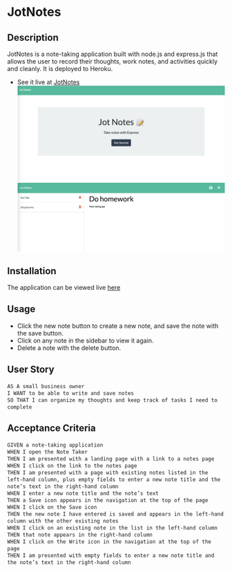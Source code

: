 # JotNotes

## Description
JotNotes is a note-taking application built with node.js and express.js that allows the user to record their thoughts, work notes, and activities quickly and cleanly. It is deployed to Heroku. 

* See it live at [JotNotes](https://git.heroku.com/jotnotes29.git) 
![Landing Page](./public/assets/img/landingPageSS.png)
![Notes Page](./public/assets/img/notesPageSS.png)

## Installation
The application can be viewed live [here](https://git.heroku.com/jotnotes29.git) 

## Usage
* Click the new note button to create a new note, and save the note with the save button. 
* Click on any note in the sidebar to view it again. 
* Delete a note with the delete button.

## User Story

```
AS A small business owner
I WANT to be able to write and save notes
SO THAT I can organize my thoughts and keep track of tasks I need to complete
```

## Acceptance Criteria

```
GIVEN a note-taking application
WHEN I open the Note Taker
THEN I am presented with a landing page with a link to a notes page
WHEN I click on the link to the notes page
THEN I am presented with a page with existing notes listed in the left-hand column, plus empty fields to enter a new note title and the note’s text in the right-hand column
WHEN I enter a new note title and the note’s text
THEN a Save icon appears in the navigation at the top of the page
WHEN I click on the Save icon
THEN the new note I have entered is saved and appears in the left-hand column with the other existing notes
WHEN I click on an existing note in the list in the left-hand column
THEN that note appears in the right-hand column
WHEN I click on the Write icon in the navigation at the top of the page
THEN I am presented with empty fields to enter a new note title and the note’s text in the right-hand column
```

